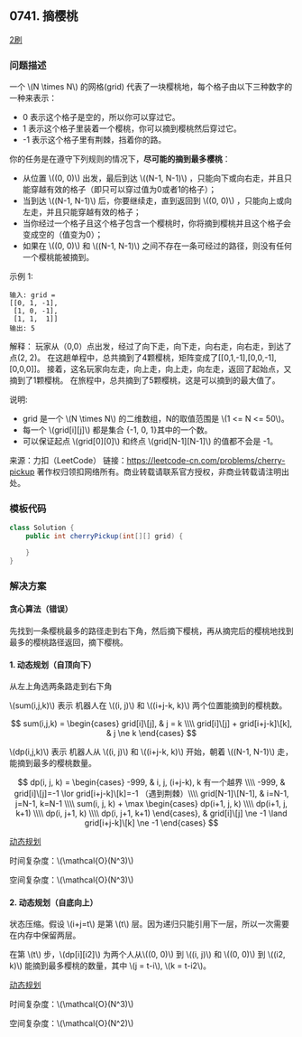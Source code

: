## 0741. 摘樱桃

<script src="https://cdn.bootcss.com/mathjax/2.7.7/MathJax.js?config=TeX-AMS-MML_HTMLorMML"></script>

[2刷](qu0741/solu/Solution.java)


### 问题描述

一个 \\(N \\times N\\) 的网格(grid) 代表了一块樱桃地，每个格子由以下三种数字的一种来表示：

* 0 表示这个格子是空的，所以你可以穿过它。
* 1 表示这个格子里装着一个樱桃，你可以摘到樱桃然后穿过它。
* -1 表示这个格子里有荆棘，挡着你的路。

你的任务是在遵守下列规则的情况下，**尽可能的摘到最多樱桃**：

* 从位置 \\((0, 0)\\) 出发，最后到达 \\((N-1, N-1)\\) ，只能向下或向右走，并且只能穿越有效的格子（即只可以穿过值为0或者1的格子）；
* 当到达 \\((N-1, N-1)\\) 后，你要继续走，直到返回到 \\((0, 0)\\) ，只能向上或向左走，并且只能穿越有效的格子；
* 当你经过一个格子且这个格子包含一个樱桃时，你将摘到樱桃并且这个格子会变成空的（值变为0）；
* 如果在 \\((0, 0)\\) 和 \\((N-1, N-1)\\) 之间不存在一条可经过的路径，则没有任何一个樱桃能被摘到。

示例 1:

```
输入: grid =
[[0, 1, -1],
 [1, 0, -1],
 [1, 1,  1]]
输出: 5
```
解释： 
玩家从（0,0）点出发，经过了向下走，向下走，向右走，向右走，到达了点(2, 2)。
在这趟单程中，总共摘到了4颗樱桃，矩阵变成了[[0,1,-1],[0,0,-1],[0,0,0]]。
接着，这名玩家向左走，向上走，向上走，向左走，返回了起始点，又摘到了1颗樱桃。
在旅程中，总共摘到了5颗樱桃，这是可以摘到的最大值了。

说明:

* grid 是一个 \\(N \\times N\\) 的二维数组，N的取值范围是 \\(1 <= N <= 50\\)。
* 每一个 \\(grid[i]\[j]\\) 都是集合 {-1, 0, 1}其中的一个数。
* 可以保证起点 \\(grid[0]\[0]\\) 和终点 \\(grid[N-1]\[N-1]\\) 的值都不会是 -1。

来源：力扣（LeetCode）
链接：https://leetcode-cn.com/problems/cherry-pickup
著作权归领扣网络所有。商业转载请联系官方授权，非商业转载请注明出处。

### 模板代码

``` java
class Solution {
    public int cherryPickup(int[][] grid) {

    }
}
```

### 解决方案


#### 贪心算法（错误）

先找到一条樱桃最多的路径走到右下角，然后摘下樱桃，再从摘完后的樱桃地找到最多的樱桃路径返回，摘下樱桃。

#### 1. 动态规划（自顶向下）

从左上角选两条路走到右下角

\\(sum(i,j,k)\\) 表示 机器人在 \\((i, j)\\) 和 \\((i+j-k, k)\\) 两个位置能摘到的樱桃数。

$$
sum(i,j,k) = 
\begin{cases}
grid[i]\[j], & j = k \\\\
grid[i]\[j] + grid[i+j-k]\[k], & j \ne k
\end{cases}
$$


\\(dp(i,j,k)\\) 表示 机器人从 \\((i, j)\\) 和 \\((i+j-k, k)\\) 开始，朝着 \\((N-1, N-1)\\) 走，能摘到最多的樱桃数量。

$$
dp(i, j, k) = 
\begin{cases}
-999, & i, j, (i+j-k), k 有一个越界 \\\\
-999, & grid[i]\[j]=-1 \lor grid[i+j-k]\[k]=-1 （遇到荆棘）\\\\
grid[N-1]\[N-1], & i=N-1, j=N-1, k=N-1 \\\\
sum(i, j, k) + \max \begin{cases}
dp(i+1, j, k) \\\\
dp(i+1, j, k+1) \\\\
dp(i, j+1, k) \\\\
dp(i, j+1, k+1)
\end{cases}, & grid[i]\[j] \ne -1 \land grid[i+j-k]\[k] \ne -1
\end{cases}
$$

[动态规划](qu0741/solu1/Solution.java)

时间复杂度：\\(\mathcal{O}(N^3)\\)

空间复杂度：\\(\mathcal{O}(N^3)\\)

#### 2. 动态规划（自底向上）

状态压缩。假设 \\(i+j=t\\) 是第 \\(t\\) 层。因为递归只能引用下一层，所以一次需要在内存中保留两层。

在第 \\(t\\) 步，\\(dp[i]\[i2]\\) 为两个人从\\((0, 0)\\) 到 \\((i, j)\\) 和 \\((0, 0)\\) 到 \\((i2, k)\\) 能摘到最多樱桃的数量，其中 \\(j = t-i\\), \\(k = t-i2\\)。

[动态规划](qu0741/solu2/Solution.java)

时间复杂度：\\(\mathcal{O}(N^3)\\)

空间复杂度：\\(\mathcal{O}(N^2)\\)
